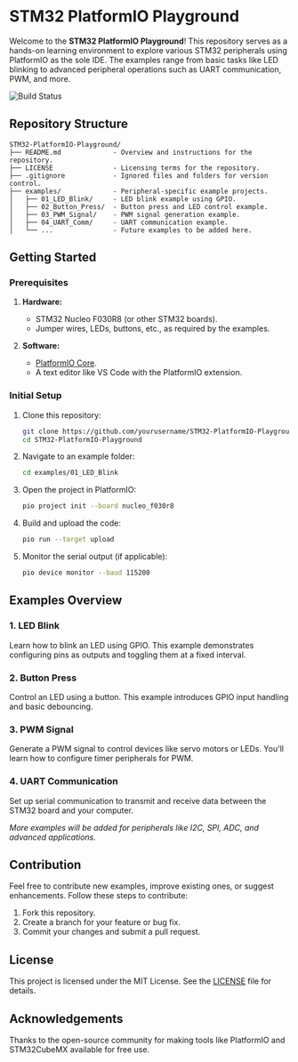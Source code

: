 # STM32 PlatformIO Playground

Welcome to the **STM32 PlatformIO Playground**! This repository serves as a hands-on learning environment to explore various STM32 peripherals using PlatformIO as the sole IDE. The examples range from basic tasks like LED blinking to advanced peripheral operations such as UART communication, PWM, and more.

![Build Status](https://github.com/kiranj26/STM32-PlatformIO-Playground/actions/workflows/build.yml/badge.svg)

## Repository Structure

```plaintext
STM32-PlatformIO-Playground/
├── README.md             - Overview and instructions for the repository.
├── LICENSE               - Licensing terms for the repository.
├── .gitignore            - Ignored files and folders for version control.
├── examples/             - Peripheral-specific example projects.
│   ├── 01_LED_Blink/     - LED blink example using GPIO.
│   ├── 02_Button_Press/  - Button press and LED control example.
│   ├── 03_PWM_Signal/    - PWM signal generation example.
│   ├── 04_UART_Comm/     - UART communication example.
│   └── ...               - Future examples to be added here.
```

## Getting Started

### Prerequisites
1. **Hardware:**
   - STM32 Nucleo F030R8 (or other STM32 boards).
   - Jumper wires, LEDs, buttons, etc., as required by the examples.

2. **Software:**
   - [PlatformIO Core](https://platformio.org/install).
   - A text editor like VS Code with the PlatformIO extension.

### Initial Setup
1. Clone this repository:
   ```bash
   git clone https://github.com/yourusername/STM32-PlatformIO-Playground.git
   cd STM32-PlatformIO-Playground
   ```

2. Navigate to an example folder:
   ```bash
   cd examples/01_LED_Blink
   ```

3. Open the project in PlatformIO:
   ```bash
   pio project init --board nucleo_f030r8
   ```

4. Build and upload the code:
   ```bash
   pio run --target upload
   ```

5. Monitor the serial output (if applicable):
   ```bash
   pio device monitor --baud 115200
   ```

## Examples Overview

### 1. LED Blink
Learn how to blink an LED using GPIO. This example demonstrates configuring pins as outputs and toggling them at a fixed interval.

### 2. Button Press
Control an LED using a button. This example introduces GPIO input handling and basic debouncing.

### 3. PWM Signal
Generate a PWM signal to control devices like servo motors or LEDs. You'll learn how to configure timer peripherals for PWM.

### 4. UART Communication
Set up serial communication to transmit and receive data between the STM32 board and your computer.

*More examples will be added for peripherals like I2C, SPI, ADC, and advanced applications.*

## Contribution
Feel free to contribute new examples, improve existing ones, or suggest enhancements. Follow these steps to contribute:
1. Fork this repository.
2. Create a branch for your feature or bug fix.
3. Commit your changes and submit a pull request.

## License
This project is licensed under the MIT License. See the [LICENSE](LICENSE) file for details.

## Acknowledgements
Thanks to the open-source community for making tools like PlatformIO and STM32CubeMX available for free use.
